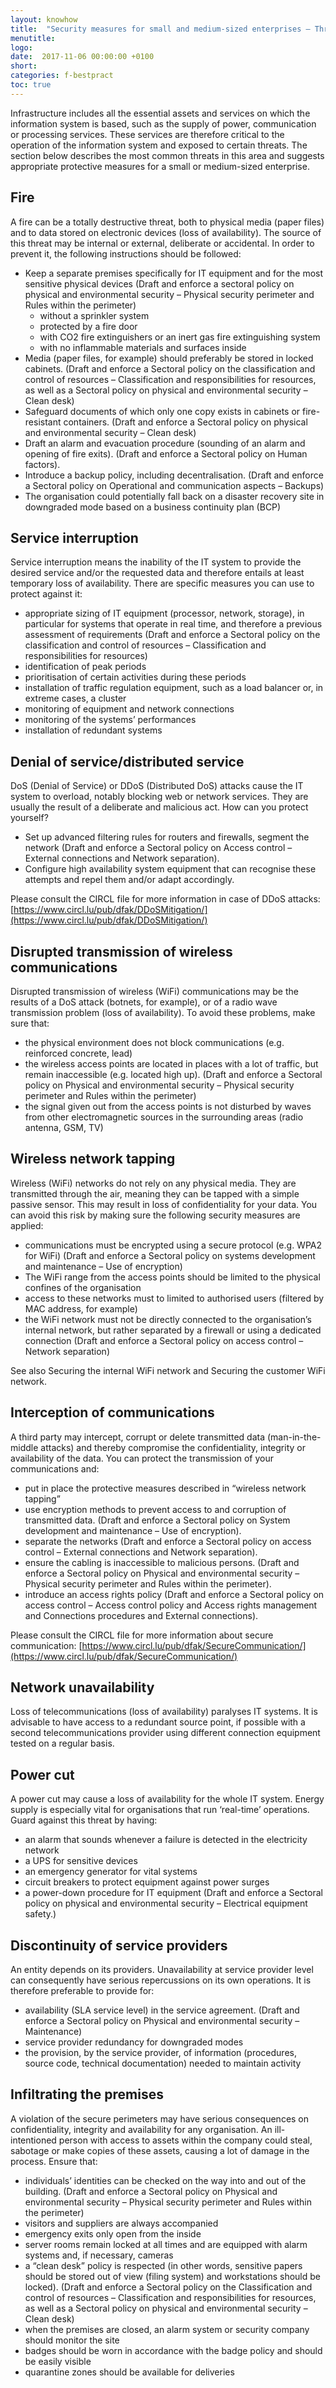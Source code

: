 ```yaml
---
layout: knowhow
title:  "Security measures for small and medium-sized enterprises – Threats to infrastructure"
menutitle:
logo:
date:  2017-11-06 00:00:00 +0100
short:
categories: f-bestpract
toc: true
---
```

Infrastructure includes all the essential assets and services on which the information system is based, such as the supply of power, communication or processing services. These services are therefore critical to the operation of the information system and exposed to certain threats. The section below describes the most common threats in this area and suggests appropriate protective measures for a small or medium-sized enterprise.

## Fire
A fire can be a totally destructive threat, both to physical media (paper files) and to data stored on electronic devices (loss of availability). The source of this threat may be internal or external, deliberate or accidental. In order to prevent it, the following instructions should be followed:

* Keep a separate premises specifically for IT equipment and for the most sensitive physical devices (Draft and enforce a sectoral policy on physical and environmental security – Physical security  perimeter and Rules within the perimeter)
  * without a sprinkler system
  * protected by a fire door
  * with CO2 fire extinguishers or an inert gas fire extinguishing system
  * with no inflammable materials and surfaces inside
* Media (paper files, for example) should preferably be stored in locked cabinets. (Draft and enforce a Sectoral policy on the classification and control of resources – Classification and responsibilities for resources, as well as a Sectoral policy on physical and environmental security – Clean desk)
* Safeguard documents of which only one copy exists in cabinets or fire-resistant containers. (Draft and enforce a Sectoral policy on physical and environmental security – Clean desk)
* Draft an alarm and evacuation procedure (sounding of an alarm and opening of fire exits). (Draft and enforce a Sectoral policy on Human factors).
* Introduce a backup policy, including decentralisation. (Draft and enforce a Sectoral policy on Operational and communication aspects – Backups)
* The organisation could potentially fall back on a disaster recovery site in downgraded mode based on a business continuity plan (BCP)

## Service interruption
Service interruption means the inability of the IT system to provide the desired service and/or the requested data and therefore entails at least temporary loss of availability. There are specific measures you can use to protect against it:

* appropriate sizing of IT equipment (processor, network, storage), in particular for systems that operate in real time, and therefore a previous assessment of requirements (Draft and enforce a Sectoral policy on the classification and control of resources – Classification and responsibilities for resources)
* identification of peak periods
* prioritisation of certain activities during these periods
* installation of traffic regulation equipment, such as a load balancer or, in extreme cases, a cluster
* monitoring of equipment and network connections
* monitoring of the systems’ performances
* installation of redundant systems

## Denial of service/distributed service
DoS (Denial of Service) or DDoS (Distributed DoS) attacks cause the IT system to overload, notably blocking web or network services. They are usually the result of a deliberate and malicious act. How can you protect yourself?

* Set up advanced filtering rules for routers and firewalls, segment the network (Draft and enforce a Sectoral policy on Access control – External connections and Network separation).
* Configure high availability system equipment that can recognise these attempts and repel them and/or adapt accordingly.

Please consult the CIRCL file for more information in case of DDoS attacks: [https://www.circl.lu/pub/dfak/DDoSMitigation/](https://www.circl.lu/pub/dfak/DDoSMitigation/)

## Disrupted transmission of wireless communications
Disrupted transmission of wireless (WiFi) communications may be the results of a DoS attack (botnets, for example), or of a radio wave transmission problem (loss of availability). To avoid these problems, make sure that:

* the physical environment does not block communications (e.g. reinforced concrete, lead)
* the wireless access points are located in places with a lot of traffic, but remain inaccessible (e.g. located high up). (Draft and enforce a Sectoral policy on Physical and environmental security – Physical security perimeter and Rules within the perimeter)
* the signal given out from the access points is not disturbed by waves from other electromagnetic sources in the surrounding areas (radio antenna, GSM, TV)

## Wireless network tapping
Wireless (WiFi) networks do not rely on any physical media. They are transmitted through the air, meaning they can be tapped with a simple passive sensor. This may result in loss of confidentiality for your data. You can avoid this risk by making sure the following security measures are applied:

* communications must be encrypted using a secure protocol (e.g. WPA2 for WiFi) (Draft and enforce a Sectoral policy on systems development and maintenance – Use of encryption)
* The WiFi range from the access points should be limited to the physical confines of the organisation
* access to these networks must to limited to authorised users (filtered by MAC address, for example)
* the WiFi network must not be directly connected to the organisation’s internal network, but rather separated by a firewall or using a dedicated connection (Draft and enforce a Sectoral policy on access control – Network separation)

See also Securing the internal WiFi network and Securing the customer WiFi network.

## Interception of communications
A third party may intercept, corrupt or delete transmitted data (man-in-the-middle attacks) and thereby compromise the confidentiality, integrity or availability of the data. You can protect the transmission of your communications and: 

* put in place the protective measures described in “wireless network tapping”
* use encryption methods to prevent access to and corruption of transmitted data. (Draft and enforce a Sectoral policy on System development and maintenance – Use of encryption).
* separate the networks (Draft and enforce a Sectoral policy on access control – External connections and Network separation).
* ensure the cabling is inaccessible to malicious persons. (Draft and enforce a Sectoral policy on Physical and environmental security – Physical security perimeter and Rules within the perimeter).
* introduce an access rights policy (Draft and enforce a Sectoral policy on access control – Access control policy and Access rights management and Connections procedures and External connections).

Please consult the CIRCL file for more information about secure communication: [https://www.circl.lu/pub/dfak/SecureCommunication/](https://www.circl.lu/pub/dfak/SecureCommunication/)

## Network unavailability
Loss of telecommunications (loss of availability) paralyses IT systems. It is advisable to have access to a redundant source point, if possible with a second telecommunications provider using different connection equipment tested on a regular basis.

## Power cut
A power cut may cause a loss of availability for the whole IT system. Energy supply is especially vital for organisations that run ‘real-time’ operations. Guard against this threat by having:

* an alarm that sounds whenever a failure is detected in the electricity network
* a UPS for sensitive devices
* an emergency generator for vital systems
* circuit breakers to protect equipment against power surges
* a power-down procedure for IT equipment (Draft and enforce a Sectoral policy on physical and environmental security – Electrical equipment safety.)

## Discontinuity of service providers
An entity depends on its providers. Unavailability at service provider level can consequently have serious repercussions on its own operations. It is therefore preferable to provide for:

* availability (SLA service level) in the service agreement. (Draft and enforce a Sectoral policy on Physical and environmental security – Maintenance)
* service provider redundancy for downgraded modes
* the provision, by the service provider, of information (procedures, source code, technical documentation) needed to maintain activity

## Infiltrating the premises
A violation of the secure perimeters may have serious consequences on confidentiality, integrity and availability for any organisation. An ill-intentioned person with access to assets within the company could steal, sabotage or make copies of these assets, causing a lot of damage in the process. Ensure that:

* individuals’ identities can be checked on the way into and out of the building. (Draft and enforce a Sectoral policy on Physical and environmental security – Physical security perimeter and Rules within the perimeter)
* visitors and suppliers are always accompanied
* emergency exits only open from the inside
* server rooms remain locked at all times and are equipped with alarm systems and, if necessary, cameras
* a “clean desk” policy is respected (in other words, sensitive papers should be stored out of view (filing system) and workstations should be locked). (Draft and enforce a Sectoral policy on the Classification and control of resources – Classification and responsibilities for resources, as well as a Sectoral policy on physical and environmental security – Clean desk)
* when the premises are closed, an alarm system or security company should monitor the site
* badges should be worn in accordance with the badge policy and should be easily visible
* quarantine zones should be available for deliveries
